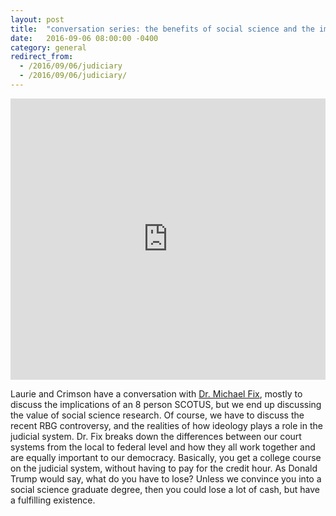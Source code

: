 ```yaml
---
layout: post
title:  "conversation series: the benefits of social science and the importance of the american judiciary"
date:   2016-09-06 08:00:00 -0400
category: general
redirect_from:
  - /2016/09/06/judiciary
  - /2016/09/06/judiciary/
---
```


<iframe width="100%" height="450" scrolling="no" frameborder="no" src="https://w.soundcloud.com/player/?url=https%3A//api.soundcloud.com/tracks/274793394&amp;auto_play=false&amp;hide_related=false&amp;show_comments=true&amp;show_user=true&amp;show_reposts=false&amp;visual=true"></iframe>

Laurie and Crimson have a conversation with [Dr. Michael Fix](http://www2.gsu.edu/~mfix/Home.html), mostly to discuss the implications of an 8 person SCOTUS, but we end up discussing the value of social science research. Of course, we have to discuss the recent RBG controversy, and the realities of how ideology plays a role in the judicial system. Dr. Fix breaks down the differences between our court systems from the local to federal level and how they all work together and are equally important to our democracy. Basically, you get a college course on the judicial system, without having to pay for the credit hour. As Donald Trump would say, what do you have to lose? Unless we convince you into a social science graduate degree, then you could lose a lot of cash, but have a fulfilling existence.
